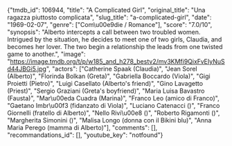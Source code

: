 {"tmdb_id": 106944, "title": "A Complicated Girl", "original_title": "Una ragazza piuttosto complicata", "slug_title": "a-complicated-girl", "date": "1969-02-07", "genre": ["Com\u00e9die / Romance"], "score": "7.0/10", "synopsis": "Alberto intercepts a call between two troubled women. Intrigued by the situation, he decides to meet one of two girls, Claudia, and becomes her lover. The two begin a relationship the leads from one twisted game to another.", "image": "https://image.tmdb.org/t/p/w185_and_h278_bestv2/mv3KMfi9QixFvEIyNuSd44JBGi5.jpg", "actors": ["Catherine Spaak (Claudia)", "Jean Sorel (Alberto)", "Florinda Bolkan (Greta)", "Gabriella Boccardo (Viola)", "Gigi Proietti (Pietro)", "Luigi Casellato (Alberto's friend)", "Gino Lavagetto (Priest)", "Sergio Graziani (Greta's boyfriend)", "Maria Luisa Bavastro (Fausta)", "Mar\u00eda Cuadra (Marina)", "Franco Leo (amico di Franco)", "Gaetano Imbr\u00f3 (fidanzato di Viola)", "Luciano Catenacci ()", "Franco Giornelli (fratello di Alberto)", "Nello Rivi\u00e8 ()", "Roberto Rigamonti ()", "Margherita Simonini ()", "Malisa Longo (donna con il Bikini blu)", "Anna Maria Perego (mamma di Alberto)"], "comments": [], "recommandations_id": [], "youtube_key": "notfound"}
